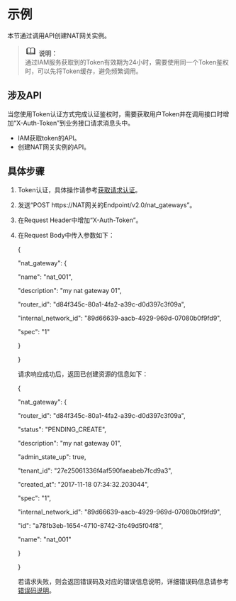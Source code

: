 # 示例<a name="ZH-CN_TOPIC_0130817509"></a>

本节通过调用API创建NAT网关实例。

>![](public_sys-resources/icon-note.gif) **说明：**   
>通过IAM服务获取到的Token有效期为24小时，需要使用同一个Token鉴权时，可以先将Token缓存，避免频繁调用。  

## 涉及API<a name="section6411824151519"></a>

当您使用Token认证方式完成认证鉴权时，需要获取用户Token并在调用接口时增加“X-Auth-Token”到业务接口请求消息头中。

-   IAM获取token的API。
-   创建NAT网关实例的API。

## 具体步骤<a name="section741992411153"></a>

1.  Token认证，具体操作请参考[获取请求认证](获取请求认证.md)。

1.  发送“POST  https://NAT网关的Endpoint/v2.0/nat\_gateways”。
2.  在Request Header中增加“X-Auth-Token”。
3.  在Request Body中传入参数如下：

    \{

    "nat\_gateway": \{

    "name": "nat\_001",

    "description": "my nat gateway 01",

    "router\_id": "d84f345c-80a1-4fa2-a39c-d0d397c3f09a",

    "internal\_network\_id": "89d66639-aacb-4929-969d-07080b0f9fd9",

    "spec": "1"

    \}

    \}

    请求响应成功后，返回已创建资源的信息如下：

    \{

    "nat\_gateway": \{

    "router\_id": "d84f345c-80a1-4fa2-a39c-d0d397c3f09a",

    "status": "PENDING\_CREATE",

    "description": "my nat gateway 01",

    "admin\_state\_up": true,

    "tenant\_id": "27e25061336f4af590faeabeb7fcd9a3",

    "created\_at": "2017-11-18 07:34:32.203044",

    "spec": "1",

    "internal\_network\_id": "89d66639-aacb-4929-969d-07080b0f9fd9",

    "id": "a78fb3eb-1654-4710-8742-3fc49d5f04f8",

    "name": "nat\_001"

    \}

    \}

    若请求失败，则会返回错误码及对应的错误信息说明，详细错误码信息请参考[错误码说明](错误码说明.md)。


